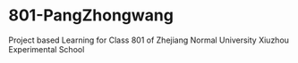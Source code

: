 # 801-PangZhongwang
Project based Learning for Class 801 of Zhejiang Normal University Xiuzhou Experimental School
